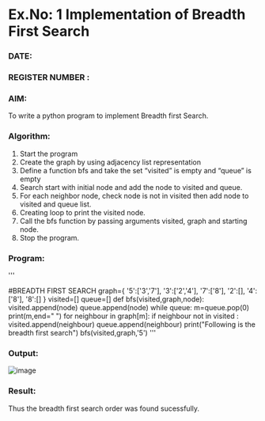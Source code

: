# Ex.No: 1  Implementation of Breadth First Search 
### DATE:                                                                            
### REGISTER NUMBER : 
### AIM: 
To write a python program to implement Breadth first Search. 
### Algorithm:
1. Start the program
2. Create the graph by using adjacency list representation
3. Define a function bfs and take the set “visited” is empty and “queue” is empty
4. Search start with initial node and add the node to visited and queue.
5. For each neighbor node, check node is not in visited then add node to visited and queue list.
6.  Creating loop to print the visited node.
7.   Call the bfs function by passing arguments visited, graph and starting node.
8.   Stop the program.
### Program:
'''

#BREADTH FIRST SEARCH
graph={
    '5':['3','7'],
    '3':['2','4'],
    '7':['8'],
    '2':[],
    '4':['8'],
    '8':[]
}
visited=[]
queue=[]
def bfs(visited,graph,node):
    visited.append(node)
    queue.append(node)
    while queue:
        m=queue.pop(0)
        print(m,end=" ")
        for neighbour in graph[m]:
            if neighbour not in visited :
                visited.append(neighbour)
                queue.append(neighbour)
print("Following is the breadth first search")
bfs(visited,graph,'5')
'''








### Output:
![image](https://github.com/DrUmaRaniV/AI_Lab_2023-24/assets/119561118/e4abef90-a7c2-4d28-aa92-e84312061390)



### Result:
Thus the breadth first search order was found sucessfully.
